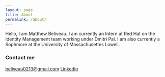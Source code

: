 ```yaml
---
layout: page
title: About
permalink: /about/
---
```


Hello, I am Matthew Beliveau. I am currently an Intern at Red Hat on the Identity Management team working under Dmitri Pal. I am also currently a Sophmore at the University of Massachusettes Lowell. 

### Contact me

[beliveau0213@gmail.com](mailto:email@domain.com)
[Linkedin](https://www.linkedin.com/in/matthewsbeliveau/)
